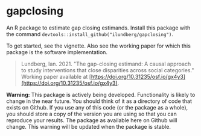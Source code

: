 
# gapclosing

An R package to estimate gap closing estimands. Install this package with the command `devtools::install_github("ilundberg/gapclosing")`.

To get started, see the vignette. Also see the working paper for which this package is the software implementation.

>Lundberg, Ian. 2021. "The gap-closing estimand: A causal approach to study interventions that close disparities across social categories." Working paper available at [https://doi.org/10.31235/osf.io/gx4y3](https://doi.org/10.31235/osf.io/gx4y3).

**Warning:** This package is actively being developed. Functionality is likely to change in the near future. You should think of it as a directory of code that exists on Github. If you use any of this code (or the package as a whole), you should store a copy of the version you are using so that you can reproduce your results. The package as available here on Github will change. This warning will be updated when the package is stable.
